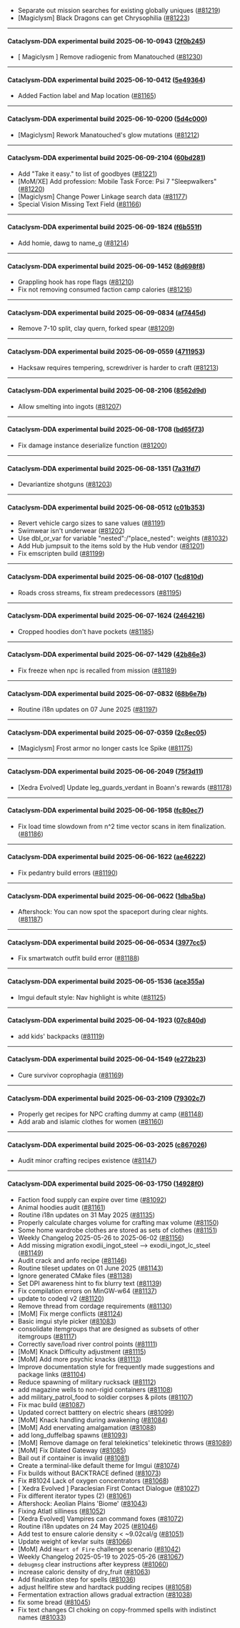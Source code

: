 * Separate out mission searches for existing globally uniques ([#81219](https://github.com/CleverRaven/Cataclysm-DDA/pull/81219))
* [Magiclysm] Black Dragons can get Chrysophilia ([#81223](https://github.com/CleverRaven/Cataclysm-DDA/pull/81223))

---

#### Cataclysm-DDA experimental build 2025-06-10-0943 ([2f0b245](https://github.com/CleverRaven/Cataclysm-DDA/releases/tag/cdda-experimental-2025-06-10-0943))

* [ Magiclysm ]  Remove radiogenic from Manatouched ([#81230](https://github.com/CleverRaven/Cataclysm-DDA/pull/81230))

---

#### Cataclysm-DDA experimental build 2025-06-10-0412 ([5e49364](https://github.com/CleverRaven/Cataclysm-DDA/releases/tag/cdda-experimental-2025-06-10-0412))

* Added Faction label and Map location ([#81165](https://github.com/CleverRaven/Cataclysm-DDA/pull/81165))

---

#### Cataclysm-DDA experimental build 2025-06-10-0200 ([5d4c000](https://github.com/CleverRaven/Cataclysm-DDA/releases/tag/cdda-experimental-2025-06-10-0200))

* [Magiclysm] Rework Manatouched's glow mutations ([#81212](https://github.com/CleverRaven/Cataclysm-DDA/pull/81212))

---

#### Cataclysm-DDA experimental build 2025-06-09-2104 ([60bd281](https://github.com/CleverRaven/Cataclysm-DDA/releases/tag/cdda-experimental-2025-06-09-2104))

* Add "Take it easy." to list of goodbyes ([#81221](https://github.com/CleverRaven/Cataclysm-DDA/pull/81221))
* [MoM/XE] Add profession: Mobile Task Force: Psi 7 "Sleepwalkers" ([#81220](https://github.com/CleverRaven/Cataclysm-DDA/pull/81220))
* [Magiclysm] Change Power Linkage search data ([#81177](https://github.com/CleverRaven/Cataclysm-DDA/pull/81177))
* Special Vision Missing Text Field ([#81166](https://github.com/CleverRaven/Cataclysm-DDA/pull/81166))

---

#### Cataclysm-DDA experimental build 2025-06-09-1824 ([f6b551f](https://github.com/CleverRaven/Cataclysm-DDA/releases/tag/cdda-experimental-2025-06-09-1824))

* Add homie, dawg to name_g ([#81214](https://github.com/CleverRaven/Cataclysm-DDA/pull/81214))

---

#### Cataclysm-DDA experimental build 2025-06-09-1452 ([8d698f8](https://github.com/CleverRaven/Cataclysm-DDA/releases/tag/cdda-experimental-2025-06-09-1452))

* Grappling hook has rope flags ([#81210](https://github.com/CleverRaven/Cataclysm-DDA/pull/81210))
* Fix not removing consumed faction camp calories ([#81216](https://github.com/CleverRaven/Cataclysm-DDA/pull/81216))

---

#### Cataclysm-DDA experimental build 2025-06-09-0834 ([af7445d](https://github.com/CleverRaven/Cataclysm-DDA/releases/tag/cdda-experimental-2025-06-09-0834))

* Remove 7-10 split, clay quern, forked spear ([#81209](https://github.com/CleverRaven/Cataclysm-DDA/pull/81209))

---

#### Cataclysm-DDA experimental build 2025-06-09-0559 ([4711953](https://github.com/CleverRaven/Cataclysm-DDA/releases/tag/cdda-experimental-2025-06-09-0559))

* Hacksaw requires tempering, screwdriver is harder to craft ([#81213](https://github.com/CleverRaven/Cataclysm-DDA/pull/81213))

---

#### Cataclysm-DDA experimental build 2025-06-08-2106 ([8562d9d](https://github.com/CleverRaven/Cataclysm-DDA/releases/tag/cdda-experimental-2025-06-08-2106))

* Allow smelting into ingots ([#81207](https://github.com/CleverRaven/Cataclysm-DDA/pull/81207))

---

#### Cataclysm-DDA experimental build 2025-06-08-1708 ([bd65f73](https://github.com/CleverRaven/Cataclysm-DDA/releases/tag/cdda-experimental-2025-06-08-1708))

* Fix damage instance deserialize function ([#81200](https://github.com/CleverRaven/Cataclysm-DDA/pull/81200))

---

#### Cataclysm-DDA experimental build 2025-06-08-1351 ([7a31fd7](https://github.com/CleverRaven/Cataclysm-DDA/releases/tag/cdda-experimental-2025-06-08-1351))

* Devariantize shotguns ([#81203](https://github.com/CleverRaven/Cataclysm-DDA/pull/81203))

---

#### Cataclysm-DDA experimental build 2025-06-08-0512 ([c01b353](https://github.com/CleverRaven/Cataclysm-DDA/releases/tag/cdda-experimental-2025-06-08-0512))

* Revert vehicle cargo sizes to sane values ([#81191](https://github.com/CleverRaven/Cataclysm-DDA/pull/81191))
* Swimwear isn't underwear ([#81202](https://github.com/CleverRaven/Cataclysm-DDA/pull/81202))
* Use dbl_or_var for variable "nested":/"place_nested": weights ([#81032](https://github.com/CleverRaven/Cataclysm-DDA/pull/81032))
* Add Hub jumpsuit to the items sold by the Hub vendor ([#81201](https://github.com/CleverRaven/Cataclysm-DDA/pull/81201))
* Fix emscripten build ([#81199](https://github.com/CleverRaven/Cataclysm-DDA/pull/81199))

---

#### Cataclysm-DDA experimental build 2025-06-08-0107 ([1cd810d](https://github.com/CleverRaven/Cataclysm-DDA/releases/tag/cdda-experimental-2025-06-08-0107))

* Roads cross streams, fix stream predecessors ([#81195](https://github.com/CleverRaven/Cataclysm-DDA/pull/81195))

---

#### Cataclysm-DDA experimental build 2025-06-07-1624 ([2464216](https://github.com/CleverRaven/Cataclysm-DDA/releases/tag/cdda-experimental-2025-06-07-1624))

* Cropped hoodies don't have pockets ([#81185](https://github.com/CleverRaven/Cataclysm-DDA/pull/81185))

---

#### Cataclysm-DDA experimental build 2025-06-07-1429 ([42b86e3](https://github.com/CleverRaven/Cataclysm-DDA/releases/tag/cdda-experimental-2025-06-07-1429))

* Fix freeze when npc is recalled from mission ([#81189](https://github.com/CleverRaven/Cataclysm-DDA/pull/81189))

---

#### Cataclysm-DDA experimental build 2025-06-07-0832 ([68b6e7b](https://github.com/CleverRaven/Cataclysm-DDA/releases/tag/cdda-experimental-2025-06-07-0832))

* Routine i18n updates on 07 June 2025 ([#81197](https://github.com/CleverRaven/Cataclysm-DDA/pull/81197))

---

#### Cataclysm-DDA experimental build 2025-06-07-0359 ([2c8ec05](https://github.com/CleverRaven/Cataclysm-DDA/releases/tag/cdda-experimental-2025-06-07-0359))

* [Magiclysm] Frost armor no longer casts Ice Spike ([#81175](https://github.com/CleverRaven/Cataclysm-DDA/pull/81175))

---

#### Cataclysm-DDA experimental build 2025-06-06-2049 ([75f3d11](https://github.com/CleverRaven/Cataclysm-DDA/releases/tag/cdda-experimental-2025-06-06-2049))

* [Xedra Evolved] Update leg_guards_verdant in Boann's rewards ([#81178](https://github.com/CleverRaven/Cataclysm-DDA/pull/81178))

---

#### Cataclysm-DDA experimental build 2025-06-06-1958 ([fc80ec7](https://github.com/CleverRaven/Cataclysm-DDA/releases/tag/cdda-experimental-2025-06-06-1958))

* Fix load time slowdown from n^2 time vector scans in item finalization. ([#81186](https://github.com/CleverRaven/Cataclysm-DDA/pull/81186))

---

#### Cataclysm-DDA experimental build 2025-06-06-1622 ([ae46222](https://github.com/CleverRaven/Cataclysm-DDA/releases/tag/cdda-experimental-2025-06-06-1622))

* Fix pedantry build errors ([#81190](https://github.com/CleverRaven/Cataclysm-DDA/pull/81190))

---

#### Cataclysm-DDA experimental build 2025-06-06-0622 ([1dba5ba](https://github.com/CleverRaven/Cataclysm-DDA/releases/tag/cdda-experimental-2025-06-06-0622))

* Aftershock: You can now spot the spaceport during clear nights. ([#81187](https://github.com/CleverRaven/Cataclysm-DDA/pull/81187))

---

#### Cataclysm-DDA experimental build 2025-06-06-0534 ([3977cc5](https://github.com/CleverRaven/Cataclysm-DDA/releases/tag/cdda-experimental-2025-06-06-0534))

* Fix smartwatch outfit build error ([#81188](https://github.com/CleverRaven/Cataclysm-DDA/pull/81188))

---

#### Cataclysm-DDA experimental build 2025-06-05-1536 ([ace355a](https://github.com/CleverRaven/Cataclysm-DDA/releases/tag/cdda-experimental-2025-06-05-1536))

* Imgui default style: Nav highlight is white ([#81125](https://github.com/CleverRaven/Cataclysm-DDA/pull/81125))

---

#### Cataclysm-DDA experimental build 2025-06-04-1923 ([07c840d](https://github.com/CleverRaven/Cataclysm-DDA/releases/tag/cdda-experimental-2025-06-04-1923))

* add kids' backpacks ([#81119](https://github.com/CleverRaven/Cataclysm-DDA/pull/81119))

---

#### Cataclysm-DDA experimental build 2025-06-04-1549 ([e272b23](https://github.com/CleverRaven/Cataclysm-DDA/releases/tag/cdda-experimental-2025-06-04-1549))

* Cure survivor coprophagia ([#81169](https://github.com/CleverRaven/Cataclysm-DDA/pull/81169))

---

#### Cataclysm-DDA experimental build 2025-06-03-2109 ([79302c7](https://github.com/CleverRaven/Cataclysm-DDA/releases/tag/cdda-experimental-2025-06-03-2109))

* Properly get recipes for NPC crafting dummy at camp ([#81148](https://github.com/CleverRaven/Cataclysm-DDA/pull/81148))
* Add arab and islamic clothes for women ([#81160](https://github.com/CleverRaven/Cataclysm-DDA/pull/81160))

---

#### Cataclysm-DDA experimental build 2025-06-03-2025 ([c867026](https://github.com/CleverRaven/Cataclysm-DDA/releases/tag/cdda-experimental-2025-06-03-2025))

* Audit minor crafting recipes existence ([#81147](https://github.com/CleverRaven/Cataclysm-DDA/pull/81147))

---

#### Cataclysm-DDA experimental build 2025-06-03-1750 ([14928f0](https://github.com/CleverRaven/Cataclysm-DDA/releases/tag/cdda-experimental-2025-06-03-1750))

* Faction food supply can expire over time ([#81092](https://github.com/CleverRaven/Cataclysm-DDA/pull/81092))
* Animal hoodies audit ([#81161](https://github.com/CleverRaven/Cataclysm-DDA/pull/81161))
* Routine i18n updates on 31 May 2025 ([#81135](https://github.com/CleverRaven/Cataclysm-DDA/pull/81135))
* Properly calculate charges volume for crafting max volume ([#81150](https://github.com/CleverRaven/Cataclysm-DDA/pull/81150))
* Some home wardrobe clothes are stored as sets of clothes ([#81151](https://github.com/CleverRaven/Cataclysm-DDA/pull/81151))
* Weekly Changelog 2025-05-26 to 2025-06-02 ([#81156](https://github.com/CleverRaven/Cataclysm-DDA/pull/81156))
* Add missing migration exodii_ingot_steel --> exodii_ingot_lc_steel ([#81149](https://github.com/CleverRaven/Cataclysm-DDA/pull/81149))
* Audit crack and anfo recipe  ([#81146](https://github.com/CleverRaven/Cataclysm-DDA/pull/81146))
* Routine tileset updates on 01 June 2025 ([#81143](https://github.com/CleverRaven/Cataclysm-DDA/pull/81143))
* Ignore generated CMake files ([#81138](https://github.com/CleverRaven/Cataclysm-DDA/pull/81138))
* Set DPI awareness hint to fix blurry text ([#81139](https://github.com/CleverRaven/Cataclysm-DDA/pull/81139))
* Fix compilation errors on MinGW-w64 ([#81137](https://github.com/CleverRaven/Cataclysm-DDA/pull/81137))
* update to codeql v2 ([#81120](https://github.com/CleverRaven/Cataclysm-DDA/pull/81120))
* Remove thread from cordage requirements ([#81130](https://github.com/CleverRaven/Cataclysm-DDA/pull/81130))
* [MoM] Fix merge conflicts ([#81124](https://github.com/CleverRaven/Cataclysm-DDA/pull/81124))
* Basic imgui style picker ([#81083](https://github.com/CleverRaven/Cataclysm-DDA/pull/81083))
* consolidate itemgroups that are designed as subsets of other itemgroups ([#81117](https://github.com/CleverRaven/Cataclysm-DDA/pull/81117))
* Correctly save/load river control points ([#81111](https://github.com/CleverRaven/Cataclysm-DDA/pull/81111))
* [MoM] Knack Difficulty adjustment ([#81115](https://github.com/CleverRaven/Cataclysm-DDA/pull/81115))
* [MoM] Add more psychic knacks ([#81113](https://github.com/CleverRaven/Cataclysm-DDA/pull/81113))
* Improve documentation style for frequently made suggestions and package links ([#81104](https://github.com/CleverRaven/Cataclysm-DDA/pull/81104))
* Reduce spawning of military rucksack ([#81112](https://github.com/CleverRaven/Cataclysm-DDA/pull/81112))
* add magazine wells to non-rigid containers ([#81108](https://github.com/CleverRaven/Cataclysm-DDA/pull/81108))
* add military_patrol_food to soldier corpses & pilots ([#81107](https://github.com/CleverRaven/Cataclysm-DDA/pull/81107))
* Fix mac build ([#81087](https://github.com/CleverRaven/Cataclysm-DDA/pull/81087))
* Updated correct batttery on electric shears ([#81099](https://github.com/CleverRaven/Cataclysm-DDA/pull/81099))
* [MoM] Knack handling during awakening ([#81084](https://github.com/CleverRaven/Cataclysm-DDA/pull/81084))
* [MoM] Add enervating amalgamation ([#81088](https://github.com/CleverRaven/Cataclysm-DDA/pull/81088))
* add long_duffelbag spawns ([#81093](https://github.com/CleverRaven/Cataclysm-DDA/pull/81093))
* [MoM] Remove damage on feral telekinetics' telekinetic throws ([#81089](https://github.com/CleverRaven/Cataclysm-DDA/pull/81089))
* [MoM] Fix Dilated Gateway ([#81085](https://github.com/CleverRaven/Cataclysm-DDA/pull/81085))
* Bail out if container is invalid ([#81081](https://github.com/CleverRaven/Cataclysm-DDA/pull/81081))
* Create a terminal-like default theme for Imgui ([#81074](https://github.com/CleverRaven/Cataclysm-DDA/pull/81074))
* Fix builds without BACKTRACE defined ([#81073](https://github.com/CleverRaven/Cataclysm-DDA/pull/81073))
* Fix #81024  Lack of oxygen concentrators ([#81068](https://github.com/CleverRaven/Cataclysm-DDA/pull/81068))
* [ Xedra Evolved ] Paraclesian First Contact Dialogue ([#81027](https://github.com/CleverRaven/Cataclysm-DDA/pull/81027))
* Fix different iterator types (2) ([#81061](https://github.com/CleverRaven/Cataclysm-DDA/pull/81061))
* Aftershock: Aeolian Plains 'Biome' ([#81043](https://github.com/CleverRaven/Cataclysm-DDA/pull/81043))
* Fixing Atlatl silliness ([#81052](https://github.com/CleverRaven/Cataclysm-DDA/pull/81052))
* [Xedra Evolved] Vampires can command foxes ([#81072](https://github.com/CleverRaven/Cataclysm-DDA/pull/81072))
* Routine i18n updates on 24 May 2025 ([#81046](https://github.com/CleverRaven/Cataclysm-DDA/pull/81046))
* Add test to ensure calorie density < ~9.02cal/g ([#81051](https://github.com/CleverRaven/Cataclysm-DDA/pull/81051))
* Update weight of kevlar suits ([#81066](https://github.com/CleverRaven/Cataclysm-DDA/pull/81066))
* [MoM] Add `Heart of Fire` challenge scenario ([#81042](https://github.com/CleverRaven/Cataclysm-DDA/pull/81042))
* Weekly Changelog 2025-05-19 to 2025-05-26 ([#81067](https://github.com/CleverRaven/Cataclysm-DDA/pull/81067))
* `debugmsg` clear instructions after keypress ([#81060](https://github.com/CleverRaven/Cataclysm-DDA/pull/81060))
* increase caloric density of dry_fruit ([#81063](https://github.com/CleverRaven/Cataclysm-DDA/pull/81063))
* Add finalization step for spells ([#81036](https://github.com/CleverRaven/Cataclysm-DDA/pull/81036))
* adjust hellfire stew and hardtack pudding recipes ([#81058](https://github.com/CleverRaven/Cataclysm-DDA/pull/81058))
* Fermentation extraction allows gradual extraction ([#81038](https://github.com/CleverRaven/Cataclysm-DDA/pull/81038))
* fix some bread ([#81045](https://github.com/CleverRaven/Cataclysm-DDA/pull/81045))
* Fix text changes CI choking on copy-frommed spells with indistinct names ([#81033](https://github.com/CleverRaven/Cataclysm-DDA/pull/81033))
